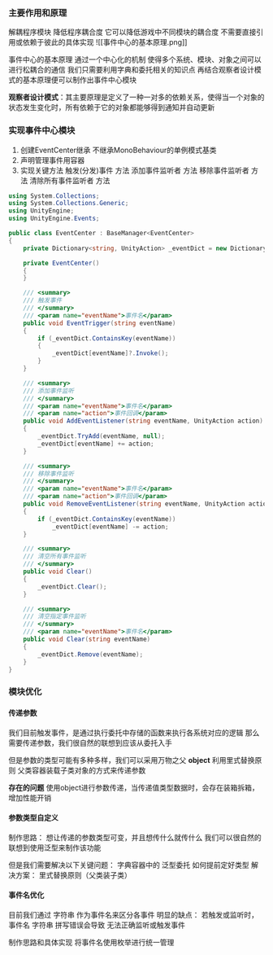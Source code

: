 ### 主要作用和原理
解耦程序模块
降低程序耦合度
它可以降低游戏中不同模块的耦合度
不需要直接引用或依赖于彼此的具体实现
![[事件中心的基本原理.png]]

事件中心的基本原理
通过一个中心化的机制
使得多个系统、模块、对象之间可以进行松耦合的通信
我们只需要利用字典和委托相关的知识点
再结合观察者设计模式的基本原理便可以制作出事件中心模块

**观察者设计模式**：其主要原理是定义了一种一对多的依赖关系，使得当一个对象的
状态发生变化时，所有依赖于它的对象都能够得到通知并自动更新

### 实现事件中心模块
1. 创建EventCenter继承 不继承MonoBehaviour的单例模式基类
2. 声明管理事件用容器
3. 实现关键方法
	 触发(分发)事件 方法
	 添加事件监听者 方法
	 移除事件监听者 方法
	 清除所有事件监听者 方法

```c#
using System.Collections;
using System.Collections.Generic;
using UnityEngine;
using UnityEngine.Events;

public class EventCenter : BaseManager<EventCenter>
{
    private Dictionary<string, UnityAction> _eventDict = new Dictionary<string, UnityAction>();

    private EventCenter()
    {
    }

    /// <summary>
    /// 触发事件
    /// </summary>
    /// <param name="eventName">事件名</param>
    public void EventTrigger(string eventName)
    {
        if (_eventDict.ContainsKey(eventName))
        {
            _eventDict[eventName]?.Invoke();
        }
    }

    /// <summary>
    /// 添加事件监听
    /// </summary>
    /// <param name="eventName">事件名</param>
    /// <param name="action">事件回调</param>
    public void AddEventListener(string eventName, UnityAction action)
    {
        _eventDict.TryAdd(eventName, null);
        _eventDict[eventName] += action;
    }

    /// <summary>
    /// 移除事件监听
    /// </summary>
    /// <param name="eventName">事件名</param>
    /// <param name="action">事件回调</param>
    public void RemoveEventListener(string eventName, UnityAction action)
    {
        if (_eventDict.ContainsKey(eventName))
            _eventDict[eventName] -= action;
    }

    /// <summary>
    /// 清空所有事件监听
    /// </summary>
    public void Clear()
    {
        _eventDict.Clear();
    }

    /// <summary>
    /// 清空指定事件监听
    /// </summary>
    /// <param name="eventName">事件名</param>
    public void Clear(string eventName)
    {
        _eventDict.Remove(eventName);
    }
}
```

### 模块优化
#### 传递参数
我们目前触发事件，是通过执行委托中存储的函数来执行各系统对应的逻辑
那么需要传递参数，我们很自然的联想到应该从委托入手

但是参数的类型可能有多种多样，我们可以采用万物之父 **object** 利用里式替换原则
父类容器装载子类对象的方式来传递参数

**存在的问题**
使用object进行参数传递，当传递值类型数据时，会存在装箱拆箱，增加性能开销

#### 参数类型自定义
制作思路：
想让传递的参数类型可变，并且想传什么就传什么
我们可以很自然的联想到使用泛型来制作该功能

但是我们需要解决以下关键问题：
字典容器中的 泛型委托 如何提前定好类型
解决方案：
里式替换原则（父类装子类）

#### 事件名优化
目前我们通过 字符串 作为事件名来区分各事件
明显的缺点：
若触发或监听时，事件名 字符串 拼写错误会导致
无法正确监听或触发事件

制作思路和具体实现
将事件名使用枚举进行统一管理